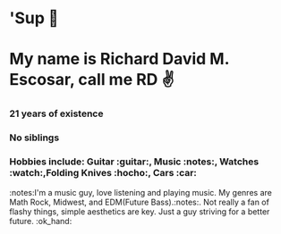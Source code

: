 # 'Sup :wave:
# My name is Richard David M. Escosar, call me RD :v:

<h3>21 years of existence</h3>
<h3>No siblings</h3>
<h3>Hobbies include: Guitar :guitar:, Music :notes:, Watches :watch:,Folding Knives :hocho:, Cars :car:</h3>


<body>:notes:I'm a music guy, love listening and playing music. My genres are Math Rock, Midwest, and EDM(Future Bass).:notes:. Not really a fan of flashy things, simple aesthetics are key. Just a guy striving for a better future. :ok_hand: </body>

